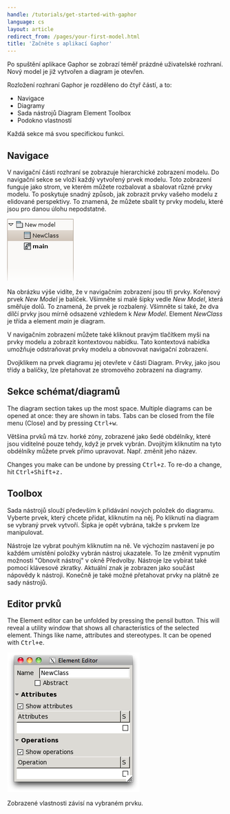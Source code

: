 ```yaml
---
handle: /tutorials/get-started-with-gaphor
language: cs
layout: article
redirect_from: /pages/your-first-model.html
title: 'Začněte s aplikací Gaphor'
---
```


Po spuštění aplikace Gaphor se zobrazí téměř prázdné uživatelské rozhraní.
Nový model je již vytvořen a diagram je otevřen.

Rozložení rozhraní Gaphor je rozděleno do čtyř částí, a to:

-   Navigace
-   Diagramy
-   Sada nástrojů Diagram Element Toolbox
-   Podokno vlastností

Každá sekce má svou specifickou funkci.

## Navigace

V navigační části rozhraní se zobrazuje hierarchické zobrazení modelu. Do
navigační sekce se vloží každý vytvořený prvek modelu. Toto zobrazení
funguje jako strom, ve kterém můžete rozbalovat a sbalovat různé prvky
modelu. To poskytuje snadný způsob, jak zobrazit prvky vašeho modelu z
elidované perspektivy. To znamená, že můžete sbalit ty prvky modelu, které
jsou pro danou úlohu nepodstatné.

![image](/images/gaphor-treeview.png)

Na obrázku výše vidíte, že v navigačním zobrazení jsou tři prvky. Kořenový
prvek _New Model_ je balíček. Všimněte si malé šipky vedle _New Model_,
která směřuje dolů. To znamená, že prvek je rozbalený. Všimněte si také, že
dva dílčí prvky jsou mírně odsazené vzhledem k _New Model_. Element
_NewClass_ je třída a element _main_ je diagram.

V navigačním zobrazení můžete také kliknout pravým tlačítkem myši na prvky
modelu a zobrazit kontextovou nabídku. Tato kontextová nabídka umožňuje
odstraňovat prvky modelu a obnovovat navigační zobrazení.

Dvojklikem na prvek diagramu jej otevřete v části Diagram. Prvky, jako jsou
třídy a balíčky, lze přetahovat ze stromového zobrazení na diagramy.

## Sekce schémat/diagramů

The diagram section takes up the most space. Multiple diagrams can be
opened at once: they are shown in tabs. Tabs can be closed from the file
menu (Close) and by pressing <kbd>Ctrl+w</kbd>.

Většina prvků má tzv. horké zóny, zobrazené jako šedé obdélníky, které jsou
viditelné pouze tehdy, když je prvek vybrán. Dvojitým kliknutím na tyto
obdélníky můžete prvek přímo upravovat. Např. změnit jeho název.

Changes you make can be undone by pressing <kbd>Ctrl+z</kbd>. To re-do a change, hit
<kbd>Ctrl+Shift+z<kbd>.

## Toolbox

Sada nástrojů slouží především k přidávání nových položek do
diagramu. Vyberte prvek, který chcete přidat, kliknutím na něj. Po kliknutí
na diagram se vybraný prvek vytvoří. Šipka je opět vybrána, takže s prvkem
lze manipulovat.

Nástroje lze vybrat pouhým kliknutím na ně. Ve výchozím nastavení je po
každém umístění položky vybrán nástroj ukazatele. To lze změnit vypnutím
možnosti "Obnovit nástroj" v okně Předvolby. Nástroje lze vybírat také
pomocí klávesové zkratky. Aktuální znak je zobrazen jako součást nápovědy k
nástroji. Konečně je také možné přetahovat prvky na plátně ze sady nástrojů.

## Editor prvků

The Element editor can be unfolded by pressing the pensil button. This will reveal a
utility window that shows all characteristics of the selected element.
Things like name, attributes and stereotypes. It can be opened with
<kbd>Ctrl+e</kbd>.

![image](/images/elementeditor.png)

Zobrazené vlastnosti závisí na vybraném prvku.
